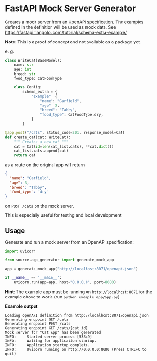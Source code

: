 # FastAPI Mock Server Generator

Creates a mock server from an OpenAPI specification. The examples defined in the definition will be used as mock data. See [https://fastapi.tiangolo.
com/tutorial/schema-extra-example/](https://fastapi.tiangolo.com/tutorial/schema-extra-example/)

**Note:** This is a proof of concept and not available as a package yet.

e. g.

```python
class WriteCat(BaseModel):
    name: str
    age: int
    breed: str
    food_type: CatFoodType

    class Config:
        schema_extra = {
            "example": {
                "name": "Garfield",
                "age": 3,
                "breed": "Tabby",
                "food_type": CatFoodType.dry,
            }
        }
	    
@app.post("/cats", status_code=201, response_model=Cat)
def create_cat(cat: WriteCat):
    """ Creates a new cat """
    cat = Cat(id=len(cat_list.cats), **cat.dict())
    cat_list.cats.append(cat)
    return cat
```

as a route on the original app will return

```json
{
  "name": "Garfield",
  "age": 3,
  "breed": "Tabby",
  "food_type": "dry"
}
```
on `POST /cats` on the mock server.

This is especially useful for testing and local development.

## Usage

Generate and run a mock server from an OpenAPI specification:

```python
import uvicorn

from source.app_generator import generate_mock_app

app = generate_mock_app("http://localhost:8071/openapi.json")

if __name__ == '__main__':
    uvicorn.run(app=app, host="0.0.0.0", port=8080)
```

**Hint**: The example app must be running on `http://localhost:8071` for the example above to work. (run `python example_app/app.py`) 

**Example output**

```shell
Loading openAPI definition from http://localhost:8071/openapi.json
Generating endpoint GET /cats
Generating endpoint POST /cats
Generating endpoint GET /cats/{cat_id}
Mock server for "Cat App" has been generated
INFO:     Started server process [53349]
INFO:     Waiting for application startup.
INFO:     Application startup complete.
INFO:     Uvicorn running on http://0.0.0.0:8080 (Press CTRL+C to quit)
```
